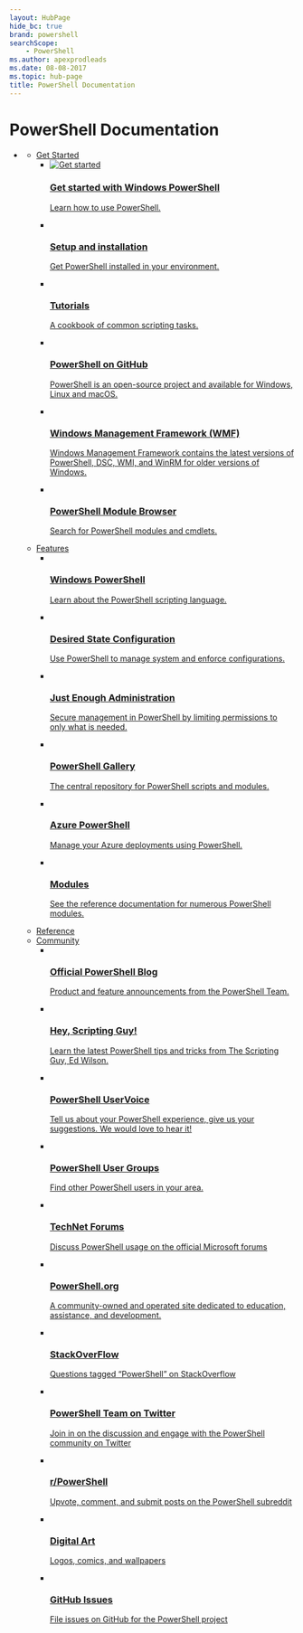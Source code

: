 ```yaml
---
layout: HubPage
hide_bc: true
brand: powershell
searchScope:
    - PowerShell
ms.author: apexprodleads
ms.date: 08-08-2017
ms.topic: hub-page
title: PowerShell Documentation
---
```

<div id="main" class="v2">
<div class="container">
    <h1>PowerShell Documentation</h1>
    <ul class="pivots">
        <li>
            <a href="#main"></a>
            <ul id="main">
                <li>
                    <a data-default="true" href="#getstarted">Get Started</a>
                    <ul id="getstarted" class="cardsC">
                        <li>
                            <a href="https://docs.microsoft.com/powershell/scripting/getting-started/getting-started-with-windows-powershell">
                            <div class="cardSize">
                                <div class="cardPadding">
                                    <div class="card">
                                        <div class="cardImageOuter">
                                            <div class="cardImage bgdAccent1">
                                                <img src="/media/hubs/powershell/powershell-get-started-windows.svg" alt="Get started" />
                                            </div>
                                        </div>
                                        <div class="cardText">
                                            <h3>Get started with Windows PowerShell</h3>
                                            <p>Learn how to use PowerShell.</p>
                                        </div>
                                    </div>
                                </div>
                            </div>
                            </a>
                        </li>
                        <li>
                            <a href="https://docs.microsoft.com/en-us/powershell/scripting/setup/setup-reference">
                            <div class="cardSize">
                                <div class="cardPadding">
                                    <div class="card">
                                        <div class="cardImageOuter">
                                            <div class="cardImage bgdAccent1">
                                                <img src="/media/hubs/powershell/powershell-get-started-setup.svg" alt="" />
                                            </div>
                                        </div>
                                        <div class="cardText">
                                            <h3>Setup and installation</h3>
                                            <p>Get PowerShell installed in your environment.</p>
                                        </div>
                                    </div>
                                </div>
                            </div>
                            </a>
                        </li>
                        <li>
                            <a href="https://docs.microsoft.com/en-us/powershell/scripting/getting-started/basic-cookbooks">
                            <div class="cardSize">
                                <div class="cardPadding">
                                    <div class="card">
                                        <div class="cardImageOuter">
                                            <div class="cardImage bgdAccent1">
                                                <img src="/media/hubs/powershell/powershell-get-started-tutorials.svg" alt="" />
                                            </div>
                                        </div>
                                        <div class="cardText">
                                            <h3>Tutorials</h3>
                                            <p>A cookbook of common scripting tasks.</p>
                                        </div>
                                    </div>
                                </div>
                            </div>
                            </a>
                        </li>
                        <li>
                            <a href="https://github.com/PowerShell/PowerShell">
                            <div class="cardSize">
                                <div class="cardPadding">
                                    <div class="card">
                                        <div class="cardImageOuter">
                                            <div class="cardImage bgdAccent1">
                                                <img src="/media/hubs/powershell/powershell-get-started-github.svg" alt="" />
                                            </div>
                                        </div>
                                        <div class="cardText">
                                            <h3>PowerShell on GitHub</h3>
                                            <p>PowerShell is an open-source project and available for Windows, Linux and macOS.</p>
                                        </div>
                                    </div>
                                </div>
                            </div>
                            </a>
                        </li>
                        <li>
                            <a href="/powershell/wmf/">
                            <div class="cardSize">
                                <div class="cardPadding">
                                    <div class="card">
                                        <div class="cardImageOuter">
                                            <div class="cardImage bgdAccent1">
                                                <img src="/media/hubs/powershell/powershell-get-started-wmf.svg" alt="" />
                                            </div>
                                        </div>
                                        <div class="cardText">
                                            <h3>Windows Management Framework (WMF)</h3>
                                            <p>Windows Management Framework contains the latest versions of PowerShell, DSC, WMI, and WinRM for older versions of Windows.</p>
                                        </div>
                                    </div>
                                </div>
                            </div>
                            </a>
                        </li>
                        <li>
                            <a href="/powershell/module/">
                            <div class="cardSize">
                                <div class="cardPadding">
                                    <div class="card">
                                        <div class="cardImageOuter">
                                            <div class="cardImage bgdAccent1">
                                                <img src="/media/hubs/powershell/powershell-get-started-module-browser.svg" alt="" />
                                            </div>
                                        </div>
                                        <div class="cardText">
                                            <h3>PowerShell Module Browser</h3>
                                            <p>Search for PowerShell modules and cmdlets.</p>
                                        </div>
                                    </div>
                                </div>
                            </div>
                            </a>
                        </li>
                    </ul>
                </li>
                <li>
                    <a href="#features">Features</a>
                    <ul id="features" class="cardsC">
                        <li>
                            <a href="https://docs.microsoft.com/en-us/powershell/scripting/getting-started/fundamental/scripting-with-windows-powershell">
                            <div class="cardSize">
                                <div class="cardPadding">
                                    <div class="card">
                                        <div class="cardImageOuter">
                                            <div class="cardImage bgdAccent1">
                                                <img src="/media/hubs/powershell/powershell-features-windows.svg" alt="" />
                                            </div>
                                        </div>
                                        <div class="cardText">
                                            <h3>Windows PowerShell</h3>
                                            <p>Learn about the PowerShell scripting language.</p>
                                        </div>
                                    </div>
                                </div>
                            </div>
                            </a>
                        </li>
                        <li>
                            <a href="https://docs.microsoft.com/en-us/powershell/dsc/overview">
                            <div class="cardSize">
                                <div class="cardPadding">
                                    <div class="card">
                                        <div class="cardImageOuter">
                                            <div class="cardImage bgdAccent1">
                                                <img src="/media/hubs/powershell/powershell-features-configuration.svg" alt="" />
                                            </div>
                                        </div>
                                        <div class="cardText">
                                            <h3>Desired State Configuration</h3>
                                            <p>Use PowerShell to manage system and enforce configurations.</p>
                                        </div>
                                    </div>
                                </div>
                            </div>
                            </a>
                        </li>
                        <li>
                            <a href="https://docs.microsoft.com/powershell/jea/overview">
                            <div class="cardSize">
                                <div class="cardPadding">
                                    <div class="card">
                                        <div class="cardImageOuter">
                                            <div class="cardImage bgdAccent1">
                                                <img src="/media/hubs/powershell/powershell-features-administration.svg" alt="" />
                                            </div>
                                        </div>
                                        <div class="cardText">
                                            <h3>Just Enough Administration</h3>
                                            <p>Secure management in PowerShell by limiting permissions to only what is needed.</p>
                                        </div>
                                    </div>
                                </div>
                            </div>
                            </a>
                        </li>
                        <li>
                            <a href="https://docs.microsoft.com/powershell/gallery/readme">
                            <div class="cardSize">
                                <div class="cardPadding">
                                    <div class="card">
                                        <div class="cardImageOuter">
                                            <div class="cardImage bgdAccent1">
                                                <img src="/media/hubs/powershell/powershell-features-gallery.svg" alt="" />
                                            </div>
                                        </div>
                                        <div class="cardText">
                                            <h3>PowerShell Gallery</h3>
                                            <p>The central repository for PowerShell scripts and modules.</p>
                                        </div>
                                    </div>
                                </div>
                            </div>
                            </a>
                        </li>
                        <li>
                            <a href="/powershell/azure/overview">
                            <div class="cardSize">
                                <div class="cardPadding">
                                    <div class="card">
                                        <div class="cardImageOuter">
                                            <div class="cardImage bgdAccent1">
                                                <img src="/media/hubs/powershell/powershell-features-azure.svg" alt="" />
                                            </div>
                                        </div>
                                        <div class="cardText">
                                            <h3>Azure PowerShell</h3>
                                            <p>Manage your Azure deployments using PowerShell.</p>
                                        </div>
                                    </div>
                                </div>
                            </div>
                            </a>
                        </li>
                        <li>
                            <a href="/powershell/module">
                            <div class="cardSize">
                                <div class="cardPadding">
                                    <div class="card">
                                        <div class="cardImageOuter">
                                            <div class="cardImage bgdAccent1">
                                                <img src="/media/hubs/powershell/powershell-features-modules.svg" alt="" />
                                            </div>
                                        </div>
                                        <div class="cardText">
                                            <h3>Modules</h3>
                                            <p>See the reference documentation for numerous PowerShell modules.</p>
                                        </div>
                                    </div>
                                </div>
                            </div>
                            </a>
                        </li>
                    </ul>
                </li>
                <li>
                    <a href="https://docs.microsoft.com/powershell/scripting">Reference</a>
                </li>
                <li>
                    <a href="#community">Community</a>
                    <ul id="community" class="cardsF">
                        <li>
                            <a href="https://blogs.msdn.microsoft.com/powershell/">
                            <div class="cardSize">
                                <div class="cardPadding">
                                    <div class="card">
                                        <div class="cardImageOuter">
                                            <div class="cardImage">
                                                <img src="/media/common/i_blog.svg" alt="" />
                                            </div>
                                        </div>
                                        <div class="cardText">
                                            <h3>Official PowerShell Blog</h3>
                                            <p>Product and feature announcements from the PowerShell Team.</p>
                                        </div>
                                    </div>
                                </div>
                            </div>
                            </a>
                        </li>
                        <li>
                            <a href="https://blogs.technet.microsoft.com/heyscriptingguy/">
                            <div class="cardSize">
                                <div class="cardPadding">
                                    <div class="card">
                                        <div class="cardImageOuter">
                                            <div class="cardImage">
                                                <img src="/media/common/i_blog.svg" alt="" />
                                            </div>
                                        </div>
                                        <div class="cardText">
                                            <h3>Hey, Scripting Guy!</h3>
                                            <p>Learn the latest PowerShell tips and tricks from The Scripting Guy, Ed Wilson.</p>
                                        </div>
                                    </div>
                                </div>
                            </div>
                            </a>
                        </li>
                        <li>
                            <a href="https://windowsserver.uservoice.com/forums/301869-powershell">
                            <div class="cardSize">
                                <div class="cardPadding">
                                    <div class="card">
                                        <div class="cardImageOuter">
                                            <div class="cardImage">
                                                <img src="/media/common/i_feedback.svg" alt="" />
                                            </div>
                                        </div>
                                        <div class="cardText">
                                            <h3>PowerShell UserVoice</h3>
                                            <p>Tell us about your PowerShell experience, give us your suggestions. We would love to hear it!</p>
                                        </div>
                                    </div>
                                </div>
                            </div>
                            </a>
                        </li>                        
                        <li>
                            <a href="https://aka.ms/psusergroup">
                            <div class="cardSize">
                                <div class="cardPadding">
                                    <div class="card">
                                        <div class="cardImageOuter">
                                            <div class="cardImage">
                                                <img src="/media/hubs/powershell/i_group.svg" alt="" />
                                            </div>
                                        </div>
                                        <div class="cardText">
                                            <h3>PowerShell User Groups</h3>
                                            <p>Find other PowerShell users in your area.</p>
                                        </div>
                                    </div>
                                </div>
                            </div>
                            </a>
                        </li>
                        <li>
                            <a href="https://social.technet.microsoft.com/forums/en-us/home?forum=winserverpowershell">
                            <div class="cardSize">
                                <div class="cardPadding">
                                    <div class="card">
                                        <div class="cardImageOuter">
                                            <div class="cardImage">
                                                <img src="/media/hubs/powershell/i_blog.svg" alt="" />
                                            </div>
                                        </div>
                                        <div class="cardText">
                                            <h3>TechNet Forums</h3>
                                            <p>Discuss PowerShell usage on the official Microsoft forums</p>
                                        </div>
                                    </div>
                                </div>
                            </div>
                            </a>
                        </li>
                        <li>
                            <a href="https://powershell.org/">
                            <div class="cardSize">
                                <div class="cardPadding">
                                    <div class="card">
                                        <div class="cardImageOuter">
                                            <div class="cardImage">
                                                <img src="/media/hubs/powershell/i_group-feedback.svg" alt="" />
                                            </div>
                                        </div>
                                        <div class="cardText">
                                            <h3>PowerShell.org</h3>
                                            <p>A community-owned and operated site dedicated to education, assistance, and development.</p>
                                        </div>
                                    </div>
                                </div>
                            </div>
                            </a>
                        </li>
                        <li>
                            <a href="http://stackoverflow.com/questions/tagged/powershell">
                            <div class="cardSize">
                                <div class="cardPadding">
                                    <div class="card">
                                        <div class="cardImageOuter">
                                            <div class="cardImage">
                                                <img src="/media/hubs/powershell/logo_stackoverflow.svg" alt="" />
                                            </div>
                                        </div>
                                        <div class="cardText">
                                            <h3>StackOverFlow</h3>
                                            <p>Questions tagged “PowerShell” on StackOverflow</p>
                                        </div>
                                    </div>
                                </div>
                            </div>
                            </a>
                        </li>
                        <li>
                            <a href="https://twitter.com/PowerShell_Team">
                            <div class="cardSize">
                                <div class="cardPadding">
                                    <div class="card">
                                        <div class="cardImageOuter">
                                            <div class="cardImage">
                                                <img src="/media/hubs/powershell/logo_twitter.svg" alt="" />
                                            </div>
                                        </div>
                                        <div class="cardText">
                                            <h3>PowerShell Team on Twitter</h3>
                                            <p>Join in on the discussion and engage with the PowerShell community on Twitter</p>
                                        </div>
                                    </div>
                                </div>
                            </div>
                            </a>
                        </li>
                        <li>
                            <a href="https://www.reddit.com/r/PowerShell/">
                            <div class="cardSize">
                                <div class="cardPadding">
                                    <div class="card">
                                        <div class="cardImageOuter">
                                            <div class="cardImage">
                                                <img src="/media/hubs/powershell/logo_reddit.svg" alt="" />
                                            </div>
                                        </div>
                                        <div class="cardText">
                                            <h3>r/PowerShell</h3>
                                            <p>Upvote, comment, and submit posts on the PowerShell subreddit</p>
                                        </div>
                                    </div>
                                </div>
                            </div>
                            </a>
                        </li>
                        <li>
                            <a href="https://docs.microsoft.com/powershell/digital-art">
                            <div class="cardSize">
                                <div class="cardPadding">
                                    <div class="card">
                                        <div class="cardImageOuter">
                                            <div class="cardImage">
                                                <img src="/media/hubs/powershell/i_digital-art.svg" alt="" />
                                            </div>
                                        </div>
                                        <div class="cardText">
                                            <h3>Digital Art</h3>
                                            <p>Logos, comics, and wallpapers</p>
                                        </div>
                                    </div>
                                </div>
                            </div>
                            </a>
                        </li>
                        <li>
                            <a href="https://github.com/powershell/powershell/issues">
                            <div class="cardSize">
                                <div class="cardPadding">
                                    <div class="card">
                                        <div class="cardImageOuter">
                                            <div class="cardImage">
                                                <img src="/media/hubs/powershell/i_bug.svg" alt="" />
                                            </div>
                                        </div>
                                        <div class="cardText">
                                            <h3>GitHub Issues</h3>
                                            <p>File issues on GitHub for the PowerShell project</p>
                                        </div>
                                    </div>
                                </div>
                            </div>
                            </a>
                        </li>
                    </ul>
                </li>
            </ul>
        </li>
    </ul>
</div>